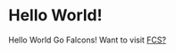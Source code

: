 # Hello World!
Hello World
Go Falcons!
Want to visit
<a href="http://www.friendshipchristian.net"> FCS?</a> 
</br>
